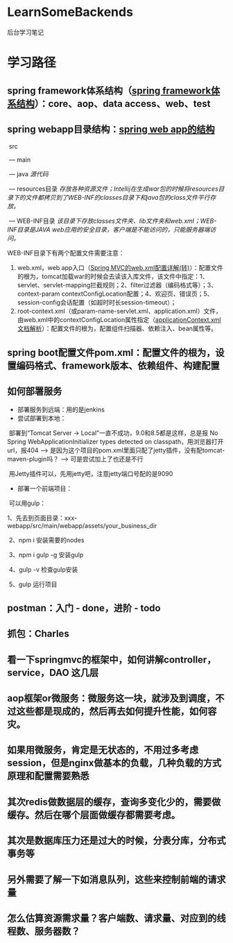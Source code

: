 # LearnSomeBackends
后台学习笔记

# 学习路径

## spring framework体系结构（[spring framework体系结构](https://www.cnblogs.com/ywlaker/p/6136625.html)）：core、aop、data access、web、test 

## spring webapp目录结构：[spring web app的结构](https://www.cnblogs.com/hustdc/p/9548150.html) 

​    src

​	— main 

​    	— java    *源代码* 

​    	— resources目录    *存放各种资源文件；Intellij在生成war包的时候将resources目录下的文件都拷贝到了WEB-INF的classes目录下和java包的class文件平行存放。* 

​    	— WEB-INF目录    *该目录下存放classes文件夹、lib文件夹和web.xml；WEB-INF目录是JAVA web应用的安全目录，客户端是不能访问的，只能服务器端访问。*

WEB-INF目录下有两个配置文件需要注意：

1. web.xml，web app入口（[Spring MVC的web.xml配置详解(转)](https://www.cnblogs.com/apimhnkj/p/10404891.html)）：配置文件的根为<web-app></web-app>，tomcat加载war的时候会去读该入库文件，该文件中指定：1、servlet、servlet-mapping拦截规则；2、filter过滤器（编码格式等）；3、context-param contextConfigLocation配置；4、欢迎页、错误页；5、session-config会话配置（如超时时长session-timeout）； 
2. root-context.xml（或param-name-servlet.xml、application.xml）文件，由web.xml中的contextConfigLocation属性指定（[applicationContext.xml文档解析](https://blog.csdn.net/shenhaiyushitiaoyu/article/details/84100822)）：配置文件的根为<beans></beans>，配置组件扫描器、依赖注入、bean属性等。 

## spring boot配置文件pom.xml：配置文件的根为<project></project>，设置编码格式、framework版本、依赖组件、构建配置 

## 如何部署服务

- 部署服务到远端：用的是jenkins
- 尝试部署到本地：

​            部署到“Tomcat Server -> Local”一直不成功，9.0和8.5都是这样，总是报 No Spring WebApplicationInitializer types detected on classpath，用浏览器打开url，报404  --> 是因为这个项目的pom.xml里面只配了jetty插件，没有配tomcat-maven-plugin吗？ --> 可是尝试加上了也还是不行

​            用Jetty插件可以，先用jetty吧，注意jetty端口号配的是9090

- 部署一个前端项目：

​            可以用gulp：

​            1、先去到页面目录：xxx-webapp/src/main/webapp/assets/your_business_dir

​            2、npm i 安装需要的nodes

​            3、npm i gulp -g 安装gulp

​            4、gulp -v 检查gulp安装

​            5、gulp 运行项目

## postman：入门 - done，进阶 - todo 

## 抓包：Charles 

## 看一下springmvc的框架中，如何讲解controller，service，DAO 这几层 

## aop框架or微服务：微服务这一块，就涉及到调度，不过这些都是现成的，然后再去如何提升性能，如何容灾。 

## 如果用微服务，肯定是无状态的，不用过多考虑session，但是nginx做基本的负载，几种负载的方式原理和配置需要熟悉 

## 其次redis做数据层的缓存，查询多变化少的，需要做缓存。然后在哪个层面做缓存都需要考虑。 

## 其次是数据库压力还是过大的时候，分表分库，分布式事务等 

## 另外需要了解一下如消息队列，这些来控制前端的请求量 

## 怎么估算资源需求量？客户端数、请求量、对应到的线程数、服务器数？ 